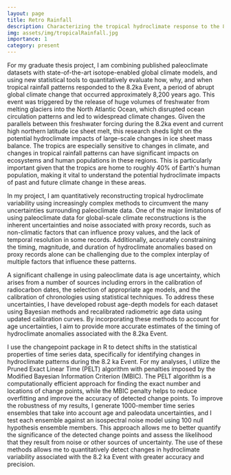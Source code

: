 ```yaml
---
layout: page
title: Retro Rainfall
description: Characterizing the tropical hydroclimate response to the 8.2ka Event using data, models, and theory.
img: assets/img/tropicalRainfall.jpg
importance: 1
category: present
---
```


For my graduate thesis project, I am combining published paleoclimate datasets with state-of-the-art isotope-enabled global climate models, and using new statistical tools to quantitatively evaluate how, why, and when tropical rainfall patterns responded to the 8.2ka Event, a period of abrupt global climate change that occurred approximately 8,200 years ago. This event was triggered by the release of huge volumes of freshwater from melting glaciers into the North Atlantic Ocean, which disrupted ocean circulation patterns and led to widespread climate changes. Given the parallels between this freshwater forcing during the 8.2ka event and current high northern latitude ice sheet melt, this research sheds light on the potential hydroclimate impacts of large-scale changes in ice sheet mass balance. The tropics are especially sensitive to changes in climate, and changes in tropical rainfall patterns can have significant impacts on ecosystems and human populations in these regions. This is particularly important given that the tropics are home to roughly 40% of Earth's human population, making it vital to understand the potential hydroclimate impacts of past and future climate change in these areas.

In my project, I am quantitatively reconstructing tropical hydroclimate variability using increasingly complex methods to circumvent the many uncertainties surrounding paleoclimate data. One of the major limitations of using paleoclimate data for global-scale climate reconstructions is the inherent uncertainties and noise associated with proxy records, such as non-climatic factors that can influence proxy values, and the lack of temporal resolution in some records. Additionally, accurately constraining the timing, magnitude, and duration of hydroclimate anomalies based on proxy records alone can be challenging due to the complex interplay of multiple factors that influence these patterns.

A significant challenge in using paleoclimate data is age uncertainty, which arises from a number of sources including errors in the calibration of radiocarbon dates, the selection of appropriate age models, and the calibration of chronologies using statistical techniques. To address these uncertainties, I have developed robust age-depth models for each dataset using Bayesian methods and recalibrated radiometric age data using updated calibration curves. By incorporating these methods to account for age uncertainties, I aim to provide more accurate estimates of the timing of hydroclimate anomalies associated with the 8.2ka Event.

I use the changepoint package in R to detect shifts in the statistical properties of time series data, specifically for identifying changes in hydroclimate patterns during the 8.2 ka Event. For my analyses, I utilize the Pruned Exact Linear Time (PELT) algorithm with penalties imposed by the Modified Bayesian Information Criterion (MBIC). The PELT algorithm is a computationally efficient approach for finding the exact number and locations of change points, while the MBIC penalty helps to reduce overfitting and improve the accuracy of detected change points. To improve the robustness of my results, I generate 1000-member time series ensembles that take into account age and paleodata uncertainties, and I test each ensemble against an isospectral noise model using 100 null hypothesis ensemble members. This approach allows me to better quantify the significance of the detected change points and assess the likelihood that they result from noise or other sources of uncertainty. The use of these methods allows me to quantitatively detect changes in hydroclimate variability associated with the 8.2 ka Event with greater accuracy and precision.
